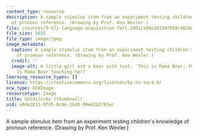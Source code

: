 ```yaml
---
content_type: resource
description: A sample stimulus item from an experiment testing children's knowledge
  of pronoun reference. (Drawing by Prof. Ken Wexler.)
file: /courses/9-57j-language-acquisition-fall-2001/a9de28159fd50c462bd899e62b2763ec_9-57f01-th.jpg
file_size: 5035
file_type: image/jpeg
image_metadata:
  caption: A sample stimulus item from an experiment testing children's knowledge
    of pronoun reference. (Drawing by Prof. Ken Wexler.)
  credit: ''
  image-alt: A little girl and a bear with text, 'This is Mama Bear; this is Goldilocks.
    Is Mama Bear touching her?'
learning_resource_types: []
license: https://creativecommons.org/licenses/by-nc-sa/4.0/
ocw_type: OCWImage
resourcetype: Image
title: Goldilocks (thumbnail)
uid: a9de2815-9fd5-0c46-2bd8-99e62b2763ec
---
```

A sample stimulus item from an experiment testing children's knowledge of pronoun reference. (Drawing by Prof. Ken Wexler.)
